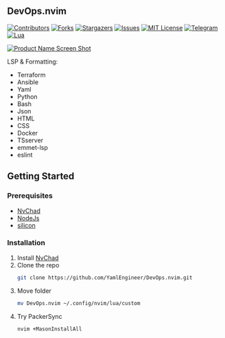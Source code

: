 <!-- DevOps.nvim -->
## DevOps.nvim

[![Contributors][contributors-shield]][contributors-url]
[![Forks][forks-shield]][forks-url]
[![Stargazers][stars-shield]][stars-url]
[![Issues][issues-shield]][issues-url]
[![MIT License][license-shield]][license-url]
[![Telegram][telegram-shield]][telegram-url]
[![Lua][lua]][lua-url]

[![Product Name Screen Shot][product-screenshot]](https://github.com/NvChad/NvChad)

LSP & Formatting:
* Terraform
* Ansible
* Yaml
* Python
* Bash
* Json
* HTML
* CSS
* Docker
* TSserver
* emmet-lsp
* eslint

<!-- GETTING STARTED -->
## Getting Started
### Prerequisites

* [NvChad](http://github.com/nvchad/nvchad)
* [NodeJs](http://nodejs.org)
* [silicon](https://github.com/Aloxaf/silicon)


### Installation

1. Install [NvChad](https://github.com/nvchad/nvchad)
2. Clone the repo
   ```sh
   git clone https://github.com/YamlEngineer/DevOps.nvim.git
   ```
3. Move folder
   ```sh
   mv DevOps.nvim ~/.config/nvim/lua/custom
   ```
4. Try PackerSync
   ```sh
   nvim +MasonInstallAll
   ```


<!-- MARKDOWN LINKS & IMAGES -->
<!-- https://www.markdownguide.org/basic-syntax/#reference-style-links -->
[contributors-shield]: https://img.shields.io/github/contributors/YamlEngineer/DevOps.nvim?style=for-the-badge
[contributors-url]: https://github.com/YamlEngineer/DevOps.nvim/graphs/contributors
[forks-shield]: https://img.shields.io/github/forks/YamlEngineer/DevOps.nvim?style=for-the-badge
[forks-url]: https://github.com/YamlEngineer/DevOps.nvim/network/members
[stars-shield]: https://img.shields.io/github/stars/YamlEngineer/DevOps.nvim?style=for-the-badge
[stars-url]: https://github.com/YamlEngineer/DevOps.nvim/stargazers
[issues-shield]: https://img.shields.io/github/issues/YamlEngineer/DevOps.nvim?style=for-the-badge
[issues-url]: https://github.com/YamlEngineer/DevOps.nvim/issues
[license-shield]: https://img.shields.io/github/license/YamlEngineer/DevOps.nvim?style=for-the-badge
[license-url]: https://github.com/YamlEngineer/DevOps.nvim/blob/main/LICENSE.md
[telegram-shield]: https://img.shields.io/badge/Telegram-blue.svg?style=for-the-badge&logo=telegram
[telegram-url]: https://t.me/YamlEngineer
[product-screenshot]: https://github.com/NvChad/nvchad.github.io/raw/src/static/img/screenshots/main2.png
[lua]: https://img.shields.io/badge/Lua-blue.svg?style=for-the-badge&logo=lua
[lua-url]: https://lua.org/
